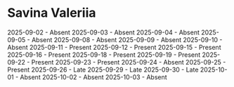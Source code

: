 # Savina Valeriia
2025-09-02 - Absent
2025-09-03 - Absent
2025-09-04 - Absent
2025-09-05 - Absent
2025-09-08 - Absent
2025-09-09 - Absent
2025-09-10 - Absent
2025-09-11 - Present
2025-09-12 - Present
2025-09-15 - Present
2025-09-16 - Present
2025-09-18 - Present
2025-09-19 - Present
2025-09-22 - Present
2025-09-23 - Present
2025-09-24 - Absent
2025-09-25 - Present
2025-09-26 - Late
2025-09-29 - Late
2025-09-30 - Late
2025-10-01 - Absent
2025-10-02 - Absent
2025-10-03 - Absent
